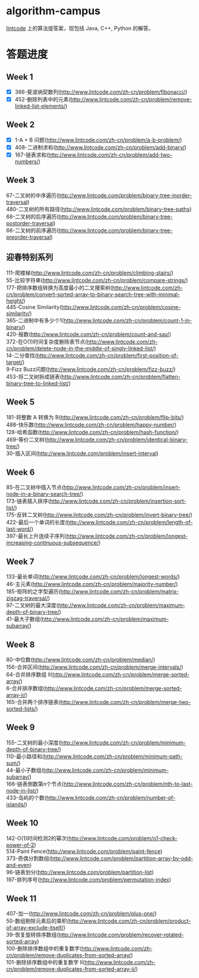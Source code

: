 # algorithm-campus
[lintcode](http://lintcode.com) 上的算法提答案，现包括 Java, C++, Python 的解答。

# 答题进度
## Week 1
- [x] 366-斐波纳契数列(http://www.lintcode.com/zh-cn/problem/fibonacci/) 
- [x] 452-删除列表中的元素(http://www.lintcode.com/zh-cn/problem/remove-linked-list-elements/)

## Week 2
- [x] 1-A + B 问题(http://www.lintcode.com/zh-cn/problem/a-b-problem/)  
- [x] 408-二进制求和(http://www.lintcode.com/zh-cn/problem/add-binary/)  
- [x] 167-链表求和(http://www.lintcode.com/zh-cn/problem/add-two-numbers/)  

## Week 3
67-二叉树的中序遍历(http://www.lintcode.com/problem/binary-tree-inorder-traversal)  
480-二叉树的所有路径(http://www.lintcode.com/problem/binary-tree-paths)  
68-二叉树的后序遍历(http://www.lintcode.com/problem/binary-tree-postorder-traversal)  
66-二叉树的前序遍历(http://www.lintcode.com/problem/binary-tree-preorder-traversal)  

## 迎春特别系列
111-爬楼梯(http://www.lintcode.com/zh-cn/problem/climbing-stairs/)   
55-比较字符串(http://www.lintcode.com/zh-cn/problem/compare-strings/)   
177-把排序数组转换为高度最小的二叉搜索树(http://www.lintcode.com/zh-cn/problem/convert-sorted-array-to-binary-search-tree-with-minimal-height/)   
445-Cosine Similarity(http://www.lintcode.com/zh-cn/problem/cosine-similarity/)   
365-二进制中有多少个1(http://www.lintcode.com/zh-cn/problem/count-1-in-binary/)   
420-报数(http://www.lintcode.com/zh-cn/problem/count-and-say/)   
372-在O(1)时间复杂度删除表节点(http://www.lintcode.com/zh-cn/problem/delete-node-in-the-middle-of-singly-linked-list/)   
14-二分查找(http://www.lintcode.com/zh-cn/problem/first-position-of-target/)   
9-Fizz Buzz问题(http://www.lintcode.com/zh-cn/problem/fizz-buzz/)   
453-将二叉树拆成链表(http://www.lintcode.com/zh-cn/problem/flatten-binary-tree-to-linked-list/)   

## Week 5
181-将整数 A 转换为 B(http://www.lintcode.com/zh-cn/problem/flip-bits/)   
488-快乐数(http://www.lintcode.com/zh-cn/problem/happy-number/)   
128-哈希函数(http://www.lintcode.com/zh-cn/problem/hash-function/)   
469-等价二叉树(http://www.lintcode.com/zh-cn/problem/identical-binary-tree/)   
30-插入区间(http://www.lintcode.com/problem/insert-interval)   

## Week 6
85-在二叉树中插入节点(http://www.lintcode.com/zh-cn/problem/insert-node-in-a-binary-search-tree/)   
173-链表插入排序(http://www.lintcode.com/zh-cn/problem/insertion-sort-list/)   
175-反转二叉树(http://www.lintcode.com/zh-cn/problem/invert-binary-tree/)   
422-最后一个单词的长度(http://www.lintcode.com/zh-cn/problem/length-of-last-word/)   
397-最长上升连续子序列(http://www.lintcode.com/zh-cn/problem/longest-increasing-continuous-subsequence/)   

## Week 7
133-最长单词(http://www.lintcode.com/zh-cn/problem/longest-words/)   
46-主元素(http://www.lintcode.com/zh-cn/problem/majority-number/)   
185-矩阵的之字型遍历(http://www.lintcode.com/zh-cn/problem/matrix-zigzag-traversal/)   
97-二叉树的最大深度(http://www.lintcode.com/zh-cn/problem/maximum-depth-of-binary-tree/)   
41-最大子数组(http://www.lintcode.com/zh-cn/problem/maximum-subarray/)   

## Week 8
80-中位数(http://www.lintcode.com/zh-cn/problem/median/)  
156-合并区间(http://www.lintcode.com/zh-cn/problem/merge-intervals/)  
64-合并排序数组 II(http://www.lintcode.com/zh-cn/problem/merge-sorted-array/)  
6-合并排序数组(http://www.lintcode.com/zh-cn/problem/merge-sorted-array-ii/)  
165-合并两个排序链表(http://www.lintcode.com/zh-cn/problem/merge-two-sorted-lists/)  

## Week 9
155-二叉树的最小深度(http://www.lintcode.com/zh-cn/problem/minimum-depth-of-binary-tree/)  
110-最小路径和(http://www.lintcode.com/zh-cn/problem/minimum-path-sum/)  
44-最小子数组(http://www.lintcode.com/zh-cn/problem/minimum-subarray/)  
166-链表倒数第n个节点(http://www.lintcode.com/zh-cn/problem/nth-to-last-node-in-list/)  
433-岛屿的个数(http://www.lintcode.com/zh-cn/problem/number-of-islands/)  

## Week 10  
142-O(1)时间检测2的幂次(http://www.lintcode.com/problem/o1-check-power-of-2)  
514-Paint Fence(http://www.lintcode.com/problem/paint-fence)  
373-奇偶分割数组(http://www.lintcode.com/problem/partition-array-by-odd-and-even)  
96-链表划分(http://www.lintcode.com/problem/partition-list)  
197-排列序号(http://www.lintcode.com/problem/permutation-index)  
## Week 11  
407-加一(http://www.lintcode.com/zh-cn/problem/plus-one/)  
50-数组剔除元素后的乘积(http://www.lintcode.com/zh-cn/problem/product-of-array-exclude-itself/)  
39-恢复旋转排序数组(http://www.lintcode.com/problem/recover-rotated-sorted-array)   
100-删除排序数组中的重复数字(http://www.lintcode.com/zh-cn/problem/remove-duplicates-from-sorted-array/)   
101-删除排序数组中的重复数字 II(http://www.lintcode.com/zh-cn/problem/remove-duplicates-from-sorted-array-ii/)   
